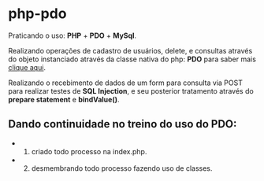 # php-pdo
Praticando o uso: **PHP** + **PDO** + **MySql**.

Realizando operações de cadastro de usuários, delete, e consultas através do objeto instanciado através da classe nativa do php: **PDO** para saber mais [clique aqui](https://www.php.net/manual/en/class.pdo).

Realizando o recebimento de dados de um form para consulta via POST para realizar testes de **SQL Injection**, e seu posterior tratamento através do **prepare statement** e **bindValue()**.


## Dando continuidade no treino do uso do PDO:
- 1) criado todo processo na index.php.
- 2) desmembrando todo processo fazendo uso de classes.
